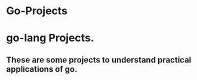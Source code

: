 # Go-Projects
# go-lang Projects.
## These are some projects to understand practical applications of go.
